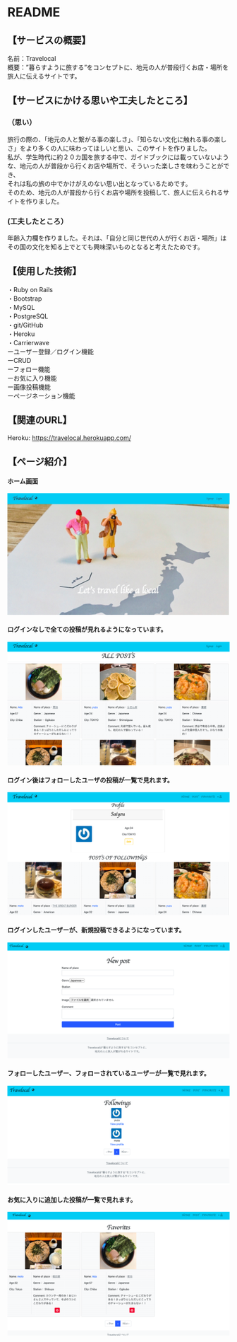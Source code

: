 # README
## 【サービスの概要】<br>
名前：Travelocal<br>
概要：”暮らすように旅する”をコンセプトに、地元の人が普段行くお店・場所を旅人に伝えるサイトです。<br>

## 【サービスにかける思いや工夫したところ】<br>
### （思い）<br>
旅行の際の、「地元の人と繋がる事の楽しさ」、「知らない文化に触れる事の楽しさ」をより多くの人に味わってほしいと思い、このサイトを作りました。<br>
私が、学生時代に約２０カ国を旅する中で、ガイドブックには載っていないような、地元の人が普段から行くお店や場所で、そういった楽しさを味わうことができ、<br>
それは私の旅の中でかけがえのない思い出となっているためです。<br>
そのため、地元の人が普段から行くお店や場所を投稿して、旅人に伝えられるサイトを作りました。<br>
### (工夫したところ）<br>
年齢入力欄を作りました。それは、「自分と同じ世代の人が行くお店・場所」はその国の文化を知る上でとても興味深いものとなると考えたためです。<br>

## 【使用した技術】<br>
・Ruby on Rails <br>
・Bootstrap<br>
・MySQL<br>
・PostgreSQL<br>
・git/GitHub<br>
・Heroku<br>
・Carrierwave<br>
ーユーザー登録／ログイン機能<br>
ーCRUD<br>
ーフォロー機能<br>
ーお気に入り機能<br>
ー画像投稿機能<br>
ーページネーション機能<br>

## 【関連のURL】<br>
Heroku: https://travelocal.herokuapp.com/<br>

## 【ページ紹介】<br>
#### ホーム画面
![home](app/assets/images/travelocal1.jpg)
#### ログインなしで全ての投稿が見れるようになっています。
![home](app/assets/images/travelocal7.png)
#### ログイン後はフォローしたユーザの投稿が一覧で見れます。
![home](app/assets/images/travelocal8.png)
#### ログインしたユーザーが、新規投稿できるようになっています。
![home](app/assets/images/travelocal4.png)
#### フォローしたユーザー、フォローされているユーザーが一覧で見れます。
![home](app/assets/images/travelocal5.png)
#### お気に入りに追加した投稿が一覧で見れます。
![home](app/assets/images/travelocal9.png)
